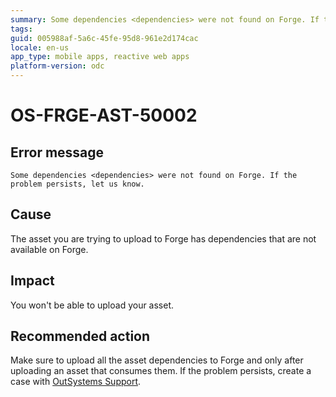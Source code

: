 ```yaml
---
summary: Some dependencies <dependencies> were not found on Forge. If the problem persists, let us know.
tags: 
guid: 005988af-5a6c-45fe-95d8-961e2d174cac
locale: en-us
app_type: mobile apps, reactive web apps
platform-version: odc
---
```


# OS-FRGE-AST-50002

## Error message

`Some dependencies <dependencies> were not found on Forge. If the problem persists, let us know.`

## Cause

The asset you are trying to upload to Forge has dependencies that are not available on Forge.

## Impact

You won't be able to upload your asset.

## Recommended action

Make sure to upload all the asset dependencies to Forge and only after uploading an asset that consumes them.
If the problem persists, create a case with [OutSystems Support](https://www.outsystems.com/support/portal/open-support-case?ErrorCode=OS-FRGE-AST-50002).
